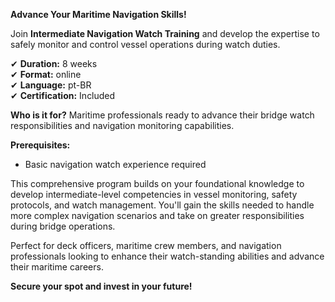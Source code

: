 **Advance Your Maritime Navigation Skills!**

Join **Intermediate Navigation Watch Training** and develop the expertise to safely monitor and control vessel operations during watch duties.

✔ **Duration:** 8 weeks  
✔ **Format:** online  
✔ **Language:** pt-BR  
✔ **Certification:** Included

**Who is it for?** Maritime professionals ready to advance their bridge watch responsibilities and navigation monitoring capabilities.

**Prerequisites:**
- Basic navigation watch experience required

This comprehensive program builds on your foundational knowledge to develop intermediate-level competencies in vessel monitoring, safety protocols, and watch management. You'll gain the skills needed to handle more complex navigation scenarios and take on greater responsibilities during bridge operations.

Perfect for deck officers, maritime crew members, and navigation professionals looking to enhance their watch-standing abilities and advance their maritime careers.

**Secure your spot and invest in your future!**